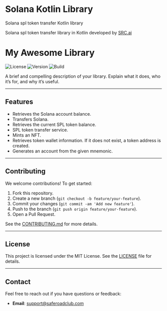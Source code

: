 # Solana Kotlin Library
Solana spl token transfer Kotlin library

Solana spl token transfer library in Kotlin developed by [SRC.ai](https://www.saferoadclub.app)

# My Awesome Library

![License](https://img.shields.io/github/license/username/repository-name)
![Version](https://img.shields.io/badge/version-1.0.0-blue)
![Build](https://img.shields.io/github/actions/workflow/status/username/repository-name/build.yml)

A brief and compelling description of your library. Explain what it does, who it’s for, and why it’s useful.

---

## Features

   * Retrieves the Solana account balance.
   * Transfers Solana.
   * Retrieves the current SPL token balance.
   * SPL token transfer service.
   * Mints an NFT.
   * Retrieves token wallet information. If it does not exist, a token address is created.
   * Generates an account from the given mnemonic.
     
---

## Contributing

We welcome contributions! To get started:

1. Fork this repository.
2. Create a new branch (`git checkout -b feature/your-feature`).
3. Commit your changes (`git commit -am 'Add new feature'`).
4. Push to the branch (`git push origin feature/your-feature`).
5. Open a Pull Request.

See the [CONTRIBUTING.md](CONTRIBUTING.md) for more details.

---

## License

This project is licensed under the MIT License. See the [LICENSE](LICENSE) file for details.

---

## Contact

Feel free to reach out if you have questions or feedback:

- **Email**: support@saferoadclub.com

